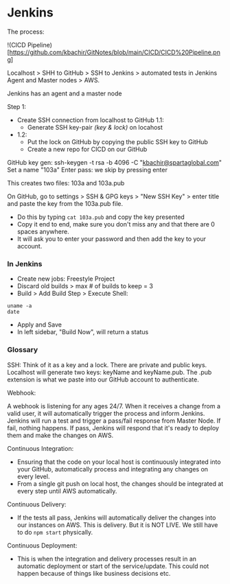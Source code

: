 # Jenkins

The process:

!(CICD Pipeline)[https://github.com/kbachir/GitNotes/blob/main/CICD/CICD%20Pipeline.png]

Localhost > SHH to GitHub > SSH to Jenkins > automated tests in Jenkins Agent and Master nodes > AWS.

Jenkins has an agent and a master node

Step 1:
- Create SSH connection from localhost to GitHub
  1.1: 
  - Generate SSH key-pair _(key & lock)_ on locahost
- 1.2:
  - Put the lock on GitHub by copying the public SSH key to GitHub
  - Create a new repo for CICD on our GitHub


GitHub key gen:
ssh-keygen -t rsa -b 4096 -C "kbachir@spartaglobal.com"
Set a name "103a"
Enter pass: we skip by pressing enter

This creates two files: 103a and 103a.pub

On GitHub, go to settings > SSH & GPG keys > "New SSH Key" > enter title and paste the key from the 103a.pub file. 
- Do this by typing `cat 103a.pub` and copy the key presented
- Copy it end to end, make sure you don't miss any and that there are 0 spaces anywhere.
- It will ask you to enter your password and then add the key to your account. 

### In Jenkins

- Create new jobs: Freestyle Project
- Discard old builds > max # of builds to keep = 3
- Build > Add Build Step > Execute Shell: 
```
uname -a
date
```
- Apply and Save
- In left sidebar, "Build Now", will return a status 
### Glossary

SSH: 
Think of it as a key and a lock. 
There are private and public keys. 
Localhost will generate two keys: keyName and keyName.pub. The .pub extension is what we paste into our GitHub account to authenticate. 

Webhook:

A webhook is listening for any ages 24/7. 
When it receives a change from a valid user, it will automatically trigger the process and inform Jenkins. 
Jenkins will run a test and trigger a pass/fail response from Master Node. If fail, nothing happens. If pass, Jenkins will respond that it's ready to deploy them and make the changes on AWS. 

Continuous Integration:
- Ensuring that the code on your local host is continuously integrated into your GitHub, automatically process and integrating any changes on every level.
- From a single git push on local host, the changes should be integrated at every step until AWS automatically. 

Continuous Delivery:
- If the tests all pass, Jenkins will automatically deliver the changes into our instances on AWS. This is delivery. But it is NOT LIVE. We still have to do `npm start` physically.

Continuous Deployment:
- This is when the integration and delivery processes result in an automatic deployment or start of the service/update. This could not happen because of things like business decisions etc. 
